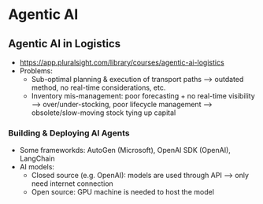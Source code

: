# Agentic AI


## Agentic AI in Logistics
  - https://app.pluralsight.com/library/courses/agentic-ai-logistics
  - Problems: 
    + Sub-optimal planning & execution of transport paths --> outdated method, no real-time considerations, etc.
    + Inventory mis-management: poor forecasting + no real-time visibility --> over/under-stocking, poor lifecycle management --> obsolete/slow-moving stock tying up capital

### Building & Deploying AI Agents
  - Some frameworkds: AutoGen (Microsoft), OpenAI SDK (OpenAI), LangChain
  - AI models: 
    + Closed source (e.g. OpenAI): models are used through API --> only need internet connection
    + Open source: GPU machine is needed to host the model